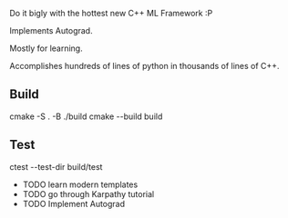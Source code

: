 Do it bigly with the hottest new C++ ML Framework :P

Implements Autograd.

Mostly for learning.

Accomplishes hundreds of lines of python in thousands of lines of C++.

## Build
cmake -S . -B ./build
cmake --build build

## Test
ctest --test-dir build/test


- TODO learn modern templates
- TODO go through Karpathy tutorial
- TODO Implement Autograd
